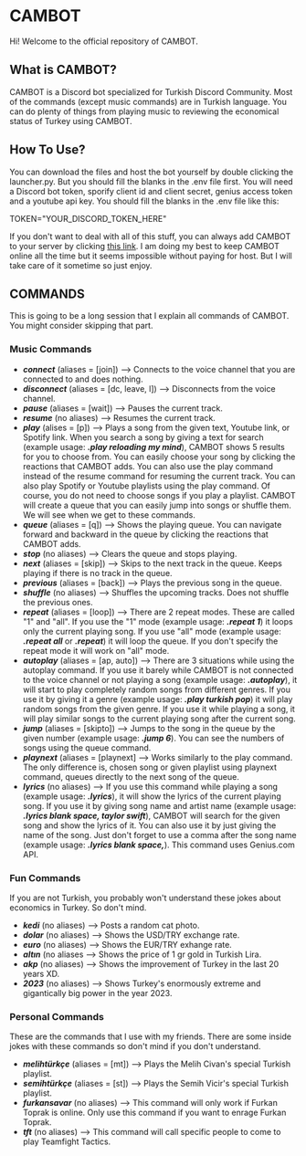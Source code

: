# CAMBOT
Hi! Welcome to the official repository of CAMBOT.

## What is CAMBOT?
CAMBOT is a Discord bot specialized for Turkish Discord Community. Most of the commands (except music commands) are in Turkish language.
You can do plenty of things from playing music to reviewing the economical status of Turkey using CAMBOT.

## How To Use?
You can download the files and host the bot yourself by double clicking the launcher.py. But you should fill the blanks in the .env file first. You will need a Discord bot token, sporify client id and client secret, genius access token and a youtube api key. You should fill the blanks in the .env file like this:  

TOKEN="YOUR_DISCORD_TOKEN_HERE"  

If you don't want to deal with all of this stuff, you can always add CAMBOT to your server by clicking [this link](google.com). I am doing my best to keep CAMBOT online all the time but it seems impossible without paying for host. But I will take care of it sometime so just enjoy.

## COMMANDS
This is going to be a long session that I explain all commands of CAMBOT. You might consider skipping that part.

### Music Commands
- ***connect*** (aliases = [join]) --> Connects to the voice channel that you are connected to and does nothing.  
- ***disconnect*** (aliases = [dc, leave, l]) --> Disconnects from the voice channel.  
- ***pause*** (aliases = [wait]) --> Pauses the current track.  
- ***resume*** (no aliases) --> Resumes the current track.  
- ***play*** (alises = [p]) --> Plays a song from the given text, Youtube link, or Spotify link. When you search a song by giving a text for search (example usage: ***.play reloading my mind***), CAMBOT shows 5 results for you to choose from. You can easily choose your song by clicking the reactions that CAMBOT adds. You can also use the play command instead of the resume command for resuming the current track. You can also play Spotify or Youtube playlists using the play command. Of course, you do not need to choose songs if you play a playlist. CAMBOT will create a queue that you can easily jump into songs or shuffle them. We will see when we get to these commands.
- ***queue*** (aliases = [q]) --> Shows the playing queue. You can navigate forward and backward in the queue by clicking the reactions that CAMBOT adds.
- ***stop*** (no  aliases) --> Clears the queue and stops playing.
- ***next*** (aliases = [skip]) --> Skips to the next track in the queue. Keeps playing if there is no track in the queue.
- ***previous*** (aliases = [back]) --> Plays the previous song in the queue.
- ***shuffle*** (no aliases) --> Shuffles the upcoming tracks. Does not shuffle the previous ones.
- ***repeat*** (aliases = [loop]) --> There are 2 repeat modes. These are called "1" and "all". If you use the "1" mode (example usage: ***.repeat 1***) it loops only the current playing song. If you use "all" mode (example usage: ***.repeat all*** or ***.repeat***) it will loop the queue. If you don't specify the repeat mode it will work on "all" mode.
- ***autoplay*** (aliases = [ap, auto]) --> There are 3 situations while using the autoplay command. If you use it barely while CAMBOT is not connected to the voice channel or not playing a song (example usage: ***.autoplay***), it will start to play completely random songs from different genres. If you use it by giving it a genre (example usage: ***.play turkish pop***) it will play random songs from the given genre. If you use it while playing a song, it will play similar songs to the current playing song after the current song.
- ***jump*** (aliases = [skipto]) --> Jumps to the song in the queue by the given number (example usage: ***.jump 6***). You can see the numbers of songs using the queue command.
- ***playnext*** (aliases = [playnext] --> Works similarly to the play command. The only difference is, chosen song or given playlist using playnext command, queues directly to the next song of the queue.
- ***lyrics*** (no aliases) --> If you use this command while playing a song (example usage: ***.lyrics***), it will show the lyrics of the current playing song. If you use it by giving song name and artist name (example usage: ***.lyrics blank space, taylor swift***), CAMBOT will search for the given song and show the lyrics of it. You can also use it by just giving the name of the song. Just don't forget to use a comma after the song name (example usage: ***.lyrics blank space,***). This command uses Genius.com API.

### Fun Commands
If you are not Turkish, you probably won't understand these jokes about economics in Turkey. So don't mind.
- ***kedi*** (no aliases) --> Posts a random cat photo.
- ***dolar*** (no aliases) --> Shows the USD/TRY exchange rate.
- ***euro*** (no aliases) --> Shows the EUR/TRY exhange rate.
- ***altın*** (no aliases --> Shows the price of 1 gr gold in Turkish Lira.
- ***akp*** (no aliases) --> Shows the improvement of Turkey in the last 20 years XD.
- ***2023*** (no aliases) --> Shows Turkey's enormously extreme and gigantically big power in the year 2023.

### Personal Commands
These are the commands that I use with my friends. There are some inside jokes with these commands so don't mind if you don't understand.
- ***melihtürkçe*** (aliases = [mt]) --> Plays the Melih Civan's special Turkish playlist.
- ***semihtürkçe*** (aliases = [st]) --> Plays the Semih Vicir's special Turkish playlist.
- ***furkansavar*** (no aliases) --> This command will only work if Furkan Toprak is online. Only use this command if you want to enrage Furkan Toprak.
- ***tft*** (no aliases) --> This command will call specific people to come to play Teamfight Tactics.
